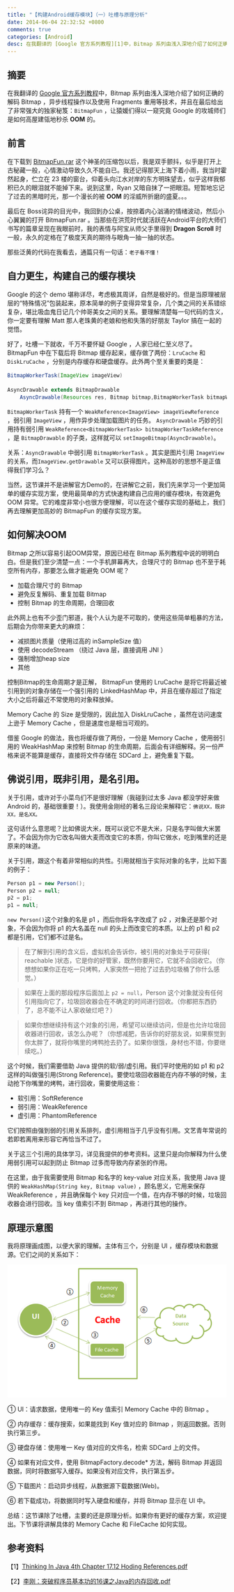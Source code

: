 ```yaml
---
title: "【构建Android缓存模块】（一）吐槽与原理分析"
date: 2014-06-04 22:32:52 +0800
comments: true
categories: [Android]
desc: 在我翻译的 [Google 官方系列教程][1]中，Bitmap 系列由浅入深地介绍了如何正确的解码 Bitmap ，异步线程操作以及使用 Fragments 重用等技术，并且在最后给出了非常强大的独家秘笈：BitmapFun ，让猿媛们得以一窥究竟 Google 的攻城师们是如何高屋建瓴地秒杀 OOM 的。
---
```


## 摘要

在我翻译的 [Google 官方系列教程][1]中，Bitmap 系列由浅入深地介绍了如何正确的解码 Bitmap ，异步线程操作以及使用 Fragments 重用等技术，并且在最后给出了非常强大的独家秘笈：``BitmapFun`` ，让猿媛们得以一窥究竟 Google 的攻城师们是如何高屋建瓴地秒杀 **OOM** 的。

## 前言

在下载到 [BitmapFun.rar][2] 这个神圣的压缩包以后，我是双手颤抖，似乎是打开上古秘藏一般，心情激动导致久久不能自已。我还记得那天上海下着小雨，我当时霍然起身，伫立在 23 楼的窗台，仰着头向江水对岸的东方明珠望去，似乎这样我郁积已久的眼泪就不能掉下来。说到这里，Ryan 又暗自抹了一把眼泪。短暂地忘记了过去的黑暗时光，那一个漫长的被 **OOM** 的淫威所折磨的盛夏。。。

最后在 Boss诧异的目光中，我回到办公桌，按捺着内心汹涌的情绪波动，然后小心翼翼的打开 BitmapFun.rar 。当那些在洪荒时代就活跃在Android平台的大师们书写的篇章呈现在我眼前时，我的表情与阿宝从师父手里得到 **Dragon Scroll** 时一般，永久的定格在了极度天真的期待与眼角一抽一抽的状态。

那些泛黄的代码在我看去，通篇只有一句话：``老子看不懂！``

## 自力更生，构建自己的缓存模块

Google 的这个 demo 堪称详尽，考虑极其周详，自然是极好的。但是当原理被层层的“特殊情况”包装起来，原本简单的例子变得异常复杂，几个类之间的关系错综复杂，堪比吸血鬼日记几个帅哥美女之间的关系。要理解清楚每一句代码的含义，你一定要有理解 Matt 那人老珠黄的老娘和他和失落的好朋友 Taylor 搞在一起的觉悟。

好了，吐槽一下就收，千万不要怀疑 Google ，人家已经仁至义尽了。 BitmapFun 中在下载后将 Bitmap 缓存起来，缓存做了两份：``LruCache`` 和 ``DiskLruCache`` ，分别是内存缓存和硬盘缓存。此外两个至关重要的类是：

```java
BitmapWorkerTask(ImageView imageView)
    
AsyncDrawable extends BitmapDrawable
    AsyncDrawable(Resources res, Bitmap bitmap,BitmapWorkerTask bitmapWorkerTask)    
```

``BitmapWorkerTask`` 持有一个 ``WeakReference<ImageView> imageViewReference`` ，弱引用 ``ImageView`` ，用作异步处理加载图片的任务。
``AsyncDrawable`` 巧妙的引用持有弱引用 ``WeakReference<BitmapWorkerTask> bitmapWorkerTaskReference`` ，是 ``BitmapDrawable`` 的子类，这样就可以 ``setImageBitmap(AsyncDrawable)``。

关系：``AsyncDrawable`` 中弱引用 ``BitmapWorkerTask`` 。其实是图片引用 ``ImageView`` 的关系，而``ImageView.getDrawable`` 又可以获得图片。这种高妙的思想不是正值得我们学习么？   

当然，这节课并不是讲解官方Demo的，在讲解它之前，我们先来学习一个更加简单的缓存实现方案，使用最简单的方式快速构建自己应用的缓存模块，有效避免 OOM 异常。它的难度非常小也很方便理解，可以在这个缓存实现的基础上，我们再去理解更加高妙的 BitmapFun 的缓存实现方案。

## 如何解决OOM

Bitmap 之所以容易引起OOM异常，原因已经在 Bitmap 系列教程中说的明明白白。但是我们至少清楚一点：一个手机屏幕再大，合理尺寸的 Bitmap 也不至于耗空所有内存，那要怎么做才能避免 OOM 呢？

- 加载合理尺寸的 Bitmap 
- 避免反复解码、重复加载 Bitmap
- 控制 Bitmap 的生命周期，合理回收

此外网上也有不少歪门邪道，我个人认为是不可取的，使用这些简单粗暴的方法，后期会为你带来更大的麻烦：

- 减损图片质量（使用过高的 inSampleSize 值）
- 使用 decodeStream （绕过 Java 层，直接调用 JNI ）
- 强制增加heap size
- 其他

控制Bitmap的生命周期才是正解， BitmapFun 使用的 LruCache 是将它将最近被引用到的对象存储在一个强引用的 LinkedHashMap 中，并且在缓存超过了指定大小之后将最近不常使用的对象释放掉。

Memory Cache 的 Size 是受限的，因此加入 DiskLruCache ，虽然在访问速度上逊于 Memory Cache ，但是速度也是相当可观的。

借鉴 Google 的做法，我也将缓存做了两份，一份是 Memory Cache ，使用弱引用的 WeakHashMap 来控制 Bitmap 的生命周期，后面会有详细解释。另一份严格来说不能算是缓存，直接将文件存储在 SDCard 上，避免重复下载。

## 佛说引用，既非引用，是名引用。

关于引用，或许对于小菜鸟们不是很好理解（我碰到过太多 Java 都没学好来做 Android 的，基础很重要！）。我使用金刚经的著名三段论来解释它：``佛说XX，既非XX，是名XX。``

这句话什么意思呢？比如佛说大米，既可以说它不是大米，只是名字叫做大米罢了。不会因为你为它改名叫做大麦而改变它的本质，你叫它做水，吃到嘴里的还是原来的味道。

关于引用，跟这个有着非常相似的共性。引用就相当于实际对象的名字，比如下面的例子：

```java
Person p1 = new Person();
Person p2 = null;
p2 = p1;
p1 = null;
```
``new Person()``这个对象的名是 p1 ，而后你将名字改成了 p2 ，对象还是那个对象，不会因为你将 p1 的大名盖在 null 的头上而改变它的本质。以上的 p1 和 p2 都是引用，它们都不过是名。

> 在了解到引用的含义后，虚拟机会告诉你，被引用的对象处于可获得( reachable )状态，它是你的好管家，既然你要用它，它就不会回收它。（你想想如果你正在吃一只烤鸭，人家突然一把抢了过去扔垃圾桶了你什么感觉。）

> 如果在上面的那段程序后面加上 ``p2 = null``，Person 这个对象就没有任何引用指向它了，垃圾回收器会在不确定的时间进行回收。（你都把东西扔了，总不能不让人家收破烂吧？）

> 如果你想继续持有这个对象的引用，希望可以继续访问，但是也允许垃圾回收器进行回收，该怎么办呢？（你想减肥，告诉你的好朋友说，如果察觉到你太胖了，就将你嘴里的烤鸭抢去扔了。如果你很饿，身材也不错，你要继续吃。）

这个时候，我们需要借助 Java 提供的软/弱/虚引用。我们平时使用的如 p1 和 p2 这样的叫做强引用(Strong Reference)。要使垃圾回收器能在内存不够的时候，主动抢下你嘴里的烤鸭，进行回收，需要使用这些：

- 软引用：SoftReference
- 弱引用：WeakReference
- 虚引用：PhantomReference

它们按照由强到弱的引用关系排列，虚引用相当于几乎没有引用。文艺青年常说的若即若离用来形容它再恰当不过了。

关于这三个引用的具体学习，详见我提供的参考资料。这里只是向你解释为什么使用弱引用可以起到防止 Bitmap 过多而导致内存紧张的作用。

在这里，由于我需要使用 Bitmap 和名字的 key-value 对应关系，我使用 Java 提供的 ``WeakHashMap(String key, Bitmap value)`` ，顾名思义，它用来保存 WeakReference ，并且确保每个 key 只对应一个值，在内存不够的时候，垃圾回收器会进行回收。当 key 值索引不到 Bitmap ，再进行其他的操作。

## 原理示意图

我将原理画成图，以便大家的理解。主体有三个，分别是 UI ，缓存模块和数据源。它们之间的关系如下：

![原理示意图][3]

① UI：请求数据，使用唯一的 Key 值索引 Memory Cache 中的 Bitmap 。

② 内存缓存：缓存搜索，如果能找到 Key 值对应的 Bitmap ，则返回数据。否则执行第三步。

③ 硬盘存储：使用唯一 Key 值对应的文件名，检索 SDCard 上的文件。

④ 如果有对应文件，使用 BitmapFactory.decode* 方法，解码 Bitmap 并返回数据，同时将数据写入缓存。如果没有对应文件，执行第五步。

⑤ 下载图片：启动异步线程，从数据源下载数据(Web)。

⑥ 若下载成功，将数据同时写入硬盘和缓存，并将 Bitmap 显示在 UI 中。

总结：这节课除了吐槽，主要的还是原理分析。如果你有更好的缓存方案，欢迎提出。下节课将讲解具体的 Memory Cache 和 FileCache 如何实现。

## 参考资料

【1】[Thinking In Java 4th Chapter 17.12 Hoding References.pdf][4]

【2】[李刚：突破程序员基本功的16课之Java的内存回收.pdf][4]  

[1]: http://my.oschina.net/ryanhoo/blog?catalog=260281
[2]: http://vdisk.weibo.com/s/hNgFB
[3]: /images/blog/android/130726_4p9B_245415.png
[4]: http://vdisk.weibo.com/s/jtqjr
[5]: http://vdisk.weibo.com/s/jtqik